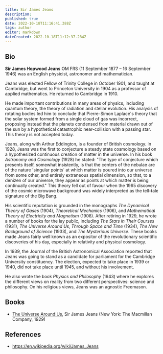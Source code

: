 ```yaml
---
title: Sir James Jeans
description:
published: true
date: 2022-10-18T11:16:41.388Z
tags: author
editor: markdown
dateCreated: 2022-10-18T11:12:37.284Z
---
```


## Bio

**Sir James Hopwood Jeans** OM FRS (11 September 1877 – 16 September 1946) was an English physicist, astronomer and mathematician.

Jeans was elected Fellow of Trinity College in October 1901, and taught at Cambridge, but went to Princeton University in 1904 as a professor of applied mathematics. He returned to Cambridge in 1910.

He made important contributions in many areas of physics, including quantum theory, the theory of radiation and stellar evolution. His analysis of rotating bodies led him to conclude that Pierre-Simon Laplace's theory that the solar system formed from a single cloud of gas was incorrect, proposing instead that the planets condensed from material drawn out of the sun by a hypothetical catastrophic near-collision with a passing star. This theory is not accepted today.

Jeans, along with Arthur Eddington, is a founder of British cosmology. In 1928, Jeans was the first to conjecture a steady state cosmology based on a hypothesized continuous creation of matter in the universe. In his book _Astronomy and Cosmology_ (1928) he stated: "The type of conjecture which presents itself, somewhat insistently, is that the centers of the nebulae are of the nature 'singular points' at which matter is poured into our universe from some other, and entirely extraneous spatial dimension, so that, to a denizen of our universe, they appear as points at which matter is being continually created." This theory fell out of favour when the 1965 discovery of the cosmic microwave background was widely interpreted as the tell-tale signature of the Big Bang.

His scientific reputation is grounded in the monographs _The Dynamical Theory of Gases_ (1904), _Theoretical Mechanics_ (1906), and _Mathematical Theory of Electricity and Magnetism_ (1908). After retiring in 1929, he wrote a number of books for the lay public, including _The Stars in Their Courses_ (1931), _The Universe Around Us_, _Through Space and Time_ (1934), _The New Background of Science_ (1933), and _The Mysterious Universe_. These books made Jeans fairly well known as an expositor of the revolutionary scientific discoveries of his day, especially in relativity and physical cosmology.

In 1939, the Journal of the British Astronomical Association reported that Jeans was going to stand as a candidate for parliament for the Cambridge University constituency. The election, expected to take place in 1939 or 1940, did not take place until 1945, and without his involvement.

He also wrote the book _Physics and Philosophy_ (1943) where he explores the different views on reality from two different perspectives: science and philosophy. On his religious views, Jeans was an agnostic Freemason.

## Books

- [The Universe Around Us](/en/book/Sir_James_Jeans/The_Universe_Around_Us/Index), Sir James Jeans (New York: The Macmillan Company, 1929)

## References

- https://en.wikipedia.org/wiki/James_Jeans